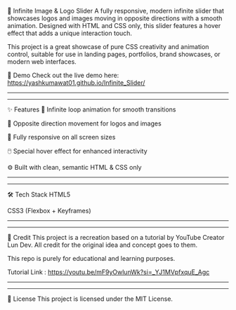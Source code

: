 🔄 Infinite Image & Logo Slider
A fully responsive, modern infinite slider that showcases logos and images moving in opposite directions with a smooth animation. Designed with HTML and CSS only, this slider features a hover effect that adds a unique interaction touch.

This project is a great showcase of pure CSS creativity and animation control, suitable for use in landing pages, portfolios, brand showcases, or modern web interfaces.

📸 Demo
Check out the live demo here: https://yashkumawat01.github.io/Infinite_Slider/

________________________________________________________________________________________________________________________________________
________________________________________________________________________________________________________________________________________
✨ Features
🔁 Infinite loop animation for smooth transitions

🔄 Opposite direction movement for logos and images

📱 Fully responsive on all screen sizes

🖱️ Special hover effect for enhanced interactivity

⚙️ Built with clean, semantic HTML & CSS only
________________________________________________________________________________________________________________________________________
________________________________________________________________________________________________________________________________________
🛠️ Tech Stack
HTML5

CSS3 (Flexbox + Keyframes)

________________________________________________________________________________________________________________________________________
________________________________________________________________________________________________________________________________________
🙏 Credit
This project is a recreation based on a tutorial by YouTube Creator Lun Dev. All credit for the original idea and concept goes to them.

This repo is purely for educational and learning purposes.

Tutorial Link : https://youtu.be/mF9yOwlunWk?si=_YJ1MVpfxquE_Agc

________________________________________________________________________________________________________________________________________
________________________________________________________________________________________________________________________________________
📜 License
This project is licensed under the MIT License.
